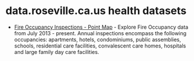 # data.roseville.ca.us health datasets
* [Fire Occupancy Inspections - Point Map](https://data.roseville.ca.us/d/4x2q-rysn) - Explore Fire Occupancy data from July 2013 - present. Annual inspections encompass the following occupancies: apartments, hotels, condominiums, public assemblies, schools, residential care facilities, convalescent care homes, hospitals and large family day care facilities.
